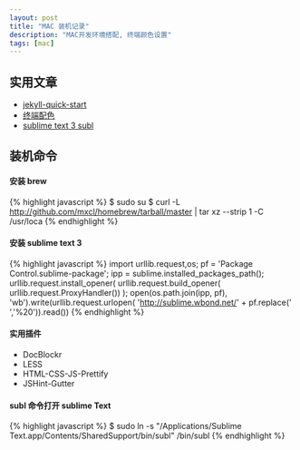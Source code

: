 ```yaml
---
layout: post
title: "MAC 装机记录"
description: "MAC开发环境搭配, 终端颜色设置"
tags: [mac]
---
```


## 实用文章
 - [jekyll-quick-start](http://jekyllbootstrap.com/usage/jekyll-quick-start.html)
 - [终端配色](https://github.com/altercation/solarized)
 - [sublime text 3 subl](http://feliving.github.io/Sublime-Text-3-Documentation/osx_command_line.html)

## 装机命令

#### 安装 brew

{% highlight javascript %}
$ sudo su
$ curl -L http://github.com/mxcl/homebrew/tarball/master | tar xz --strip 1 -C /usr/loca
{% endhighlight %}

#### 安装 sublime text 3

{% highlight javascript %}
import urllib.request,os; pf = 'Package Control.sublime-package'; ipp = sublime.installed_packages_path(); urllib.request.install_opener( urllib.request.build_opener( urllib.request.ProxyHandler()) ); open(os.path.join(ipp, pf), 'wb').write(urllib.request.urlopen( 'http://sublime.wbond.net/' + pf.replace(' ','%20')).read())
{% endhighlight %}

#### 实用插件

* DocBlockr
* LESS
* HTML-CSS-JS-Prettify
* JSHint-Gutter

#### subl 命令打开 sublime Text

{% highlight javascript %}
$ sudo ln -s "/Applications/Sublime Text.app/Contents/SharedSupport/bin/subl" /bin/subl
{% endhighlight %}
